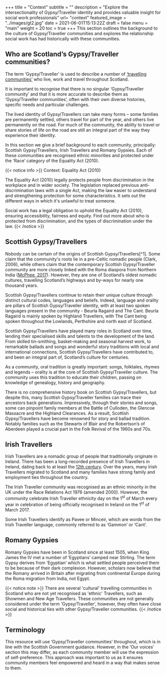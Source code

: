 +++
title = "Context"
subtitle = ""
description = "Explore the intersectionality of Gypsy/Traveller identity and provides valuable insight for social work professionals"
url= "context"
featured_image =  "../images/gt2.jpg"
date = 2021-06-01T15:13:22Z
draft = false
menu = "main"
weight = 20
toc = true
+++
This section outlines the background to the culture of Gypsy/Traveller communities and explores the relationship social work has had historically with these communities.

## Who are Scotland’s Gypsy/Traveller communities?

The term ‘Gypsy/Traveller’ is used to describe a number of [‘travelling communities’](https://www.travellerstimes.org.uk/index.php/heritage/roads-past-short-history-Britains-Gypsies-Roma-and-Travellers) who live, work and travel throughout Scotland.

It is important to recognise that there is no singular ‘Gypsy/Traveller community’ and that it is more accurate to describe them as ‘Gypsy/Traveller communities’, often with their own diverse histories, specific needs and particular challenges.

The lived identity of Gypsy/Travellers can take many forms – some families are permanently settled, others travel for part of the year, and others live permanently on the road. For much of the community, the ability to travel or share stories of life on the road are still an integral part of the way they experience their identity.

In this section we give a brief background to each community, principally: Scottish Gypsy/Travellers, Irish Travellers and Romany Gypsies. Each of these communities are recognised ethnic minorities and protected under the ‘Race’ category of the Equality Act (2010).

{{< notice info >}}
Context: Equality Act (2010)

The Equality Act (2010) legally protects people from discrimination in the workplace and in wider society.
The legislation replaced previous anti-discrimination laws with a single Act, making the law easier to understand and strengthening protection for some characteristics. It sets out the different ways in which it's unlawful to treat someone.

Social work has a legal obligation to uphold the Equality Act (2010), ensuring accessibility, fairness and equity. Find out more about who is protected from discrimination, and the types of discrimination under the law. 
{{< /notice >}}

## Scottish Gypsy/Travellers

Nobody can be certain of the origins of Scottish Gypsy/Travellers[^1]. Some claim that the community's roots lie in a pre-Celtic nomadic people (Clark, 2006), while others claim that the contemporary Scottish Gypsy/Traveller community are more closely linked with the Roma diaspora from Northern India ([McPhee, 2017](https://www.iriss.org.uk/sites/default/files/2017-06/gt-timeline-A4-web.pdf)). However, they are one of Scotland’s oldest nomadic cultures, travelling Scotland’s highways and by-ways for nearly one thousand years.

Scottish Gypsy/Travellers continue to retain their unique culture through distinct cultural codes, languages and beliefs. Indeed, language and orality are pillars of Scottish Gypsy/Traveller identity, with at least two spoken languages present in the community - Beurla Ragaird and The Cant. Beurla Ragaird is mainly spoken by Highland Travellers, with The Cant being spoken throughout the Lowlands, Perthshire and north east of Scotland.

Scottish Gypsy/Travellers have played many roles in Scotland over time, lending their specialised skills and talents to the development of the land. From skilled tin-smithing, basket-making and seasonal harvest work, to remarkable ballads and songs and wonderful story traditions with local and international connections, Scottish Gypsy/Travellers have contributed to, and been an integral part of, Scotland’s culture for centuries.

As a community, oral tradition is greatly important: songs, folktales, rhymes and legends – orality is at the core of Scottish Gypsy/Traveller culture. The community uses this tradition to educate their children, passing on knowledge of genealogy, history and geography.

There is no comprehensive history book on Scottish Gypsy/Travellers, but despite this, many Scottish Gypsy/Traveller families can trace their ancestors back generations. Impressively, through their stories and songs, some can pinpoint family members at the Battle of Culloden, the Glencoe Massacre and the Highland Clearances. As a result, Scottish Gypsy/Travellers have become renowned for story and ballad tradition. Notably families such as the Stewarts of Blair and the Robertson’s of Aberdeen played a crucial part in the Folk Revival of the 1960s and 70s.

## Irish Travellers

Irish Travellers are a nomadic group of people that traditionally originate in Ireland. There has been a long-recorded presence of Irish Travellers in Ireland, dating back to at least the [12th century](http://www.romaniarts.co.uk/gypsy-travellers-in-britain-history-timeline-2/). Over the years, many Irish Travellers migrated to Scotland and many families have strong family and employment ties throughout the country.

The Irish Traveller community was recognised as an ethnic minority in the UK under the Race Relations Act 1976 (amended 2000). However, the community celebrate Irish Traveller ethnicity day on the 1<sup>st</sup> of March every year in celebration of being officially recognised in Ireland on the 1<sup>st</sup> of March 2017.

Some Irish Travellers identify as Pavee or Minceir, which are words from the Irish Traveller language, commonly referred to as ‘Gammon’ or ‘Cant’.

## Romany Gypsies

Romany Gypsies have been in Scotland since at least 1505, when King James the IV met a number of ‘Egyptians’ camped near Stirling. The term Gypsy derives from ‘Egyptian’ which is what settled people perceived them to be because of their dark complexion. However, scholars now believe that the Romany arrived in Britain after migrating from continental Europe during the Roma migration from India, not Egypt.

{{< notice note >}}
There are several 'cultural' travelling communities in Scotland who are not yet recognised as 'ethnic' Travellers, such as Showmen and New Age Travellers. These communities are not generally considered under the term 'Gypsy/Traveller', however, they often have close social and historical ties with other Gypsy/Traveller communities.
{{< /notice >}}

## Terminology

This resource will use ‘Gypsy/Traveller communities’ throughout, which is in line with the Scottish Government guidance. However, in the ‘Our voices’ section this may differ, as each community member will use the expression of self-preference. This approach was important to us as it ensures community members feel empowered and heard in a way that makes sense to them.
